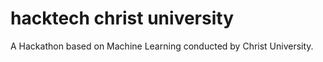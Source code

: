 # hacktech christ university 
A Hackathon based on Machine Learning conducted by Christ University.
